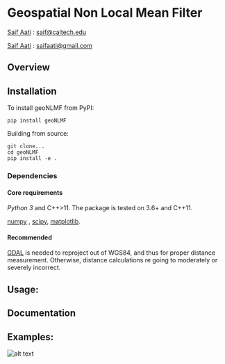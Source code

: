# Geospatial Non Local Mean Filter

[Saif Aati](mailto:saif@caltech.edu) :  saif@caltech.edu

[Saif Aati](mailto:saifaati@gmail.com) :  saifaati@gmail.com

## Overview

## Installation
To install geoNLMF from PyPI:

    pip install geoNLMF

Building from source:

    git clone...
    cd geoNLMF
    pip install -e .


### Dependencies

#### Core requirements
*Python 3* and C++>11. The package is tested on 3.6+ and C++11. 

[numpy](http://www.scipy.org) , [scipy](http://numpy.org), [matplotlib](http://matplotlib.org).

#### Recommended
[GDAL](http://gdal.org) is needed to reproject out of WGS84, and thus for proper distance measurement. Otherwise, distance calculations re going to moderately or severely incorrect.


## Usage:

## Documentation

## Examples:

![alt text](https://github.com/SaifAati/geoNLMF/blob/main/Test/Data/ResExample1.pngtrue  )
